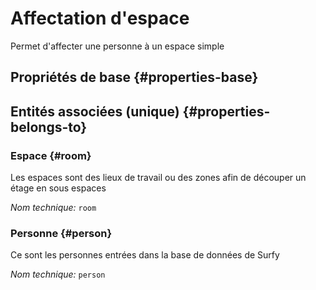 # Affectation d'espace
<!--- THIS FILE IS GENERATED PLEASE DO NOT EDIT IT DIRECTLY --->

Permet d'affecter une personne à un espace simple

<OH code="roomAffectation"/>


## Propriétés de base {#properties-base}



## Entités associées (unique) {#properties-belongs-to}

### Espace {#room}

Les espaces sont des lieux de travail ou des zones afin de découper un étage en sous espaces

*Nom technique:* ```room```
<PH code="roomAffectation:room"/>

### Personne {#person}

Ce sont les personnes entrées dans la base de données de Surfy

*Nom technique:* ```person```
<PH code="roomAffectation:person"/>





